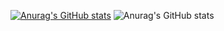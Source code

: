 [![Anurag's GitHub stats](https://github-readme-stats.vercel.app/api?username=moonzlo)](https://github.com/anuraghazra/github-readme-stats)
![Anurag's GitHub stats](https://github-readme-stats.vercel.app/api?username=moonzlo&hide=contribs,prs)
